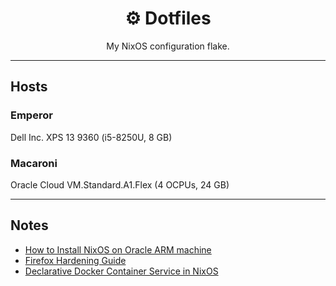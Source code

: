 <div align="center">
<h1>⚙️ Dotfiles</h1>
My NixOS configuration flake.
</div>

---

## Hosts

### Emperor

Dell Inc. XPS 13 9360 (i5-8250U, 8 GB)

### Macaroni

Oracle Cloud VM.Standard.A1.Flex (4 OCPUs, 24 GB)

---

## Notes

 - [How to Install NixOS on Oracle ARM machine](https://blog.digitalimmigrants.org/deploy-nixos-on-oracle-arm-machines/)
 - [Firefox Hardening Guide](https://brainfucksec.github.io/firefox-hardening-guide)
 - [Declarative Docker Container Service in NixOS](https://www.breakds.org/post/declarative-docker-in-nixos/)
